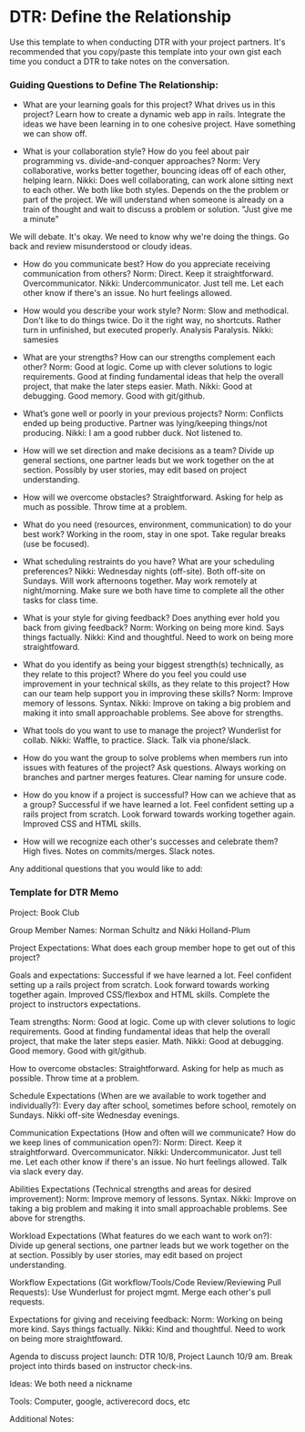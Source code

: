 # DTR: Define the Relationship

Use this template to when conducting DTR with your project partners. It's recommended that you copy/paste this template into your own gist each time you conduct a DTR to take notes on the conversation.

### Guiding Questions to Define The Relationship:

* What are your learning goals for this project? What drives us in this project?
Learn how to create a dynamic web app in rails. Integrate the ideas we have been learning in to one cohesive project. Have something we can show off.

* What is your collaboration style? How do you feel about pair programming vs. divide-and-conquer approaches?
Norm: Very collaborative, works better together, bouncing ideas off of each other, helping learn.
Nikki: Does well collaborating, can work alone sitting next to each other.
We both like both styles. Depends on the the problem or part of the project.
We will understand when someone is already on a train of thought and wait to discuss a problem or solution. "Just give me a minute"

We will debate. It's okay. We need to know why we're doing the things. Go back and review misunderstood or cloudy ideas.

* How do you communicate best? How do you appreciate receiving communication from others?
Norm: Direct. Keep it straightforward. Overcommunicator.
Nikki: Undercommunicator. Just tell me.
Let each other know if there's an issue. No hurt feelings allowed.

* How would you describe your work style?
Norm: Slow and methodical. Don't like to do things twice. Do it the right way, no shortcuts. Rather turn in unfinished, but executed properly. Analysis Paralysis.
Nikki: samesies

* What are your strengths? How can our strengths complement each other?
Norm: Good at logic. Come up with clever solutions to logic requirements. Good at finding fundamental ideas that help the overall project, that make the later steps easier. Math.
Nikki: Good at debugging. Good memory. Good with git/github.

* What’s gone well or poorly in your previous projects?
Norm: Conflicts ended up being productive. Partner was lying/keeping things/not producing.
Nikki: I am a good rubber duck. Not listened to.

* How will we set direction and make decisions as a team?
Divide up general sections, one partner leads but we work together on the at section. Possibly by user stories, may edit based on project understanding.

* How will we overcome obstacles?
Straightforward. Asking for help as much as possible. Throw time at a problem.

* What do you need (resources, environment, communication) to do your best work?
Working in the room, stay in one spot. Take regular breaks (use be focused).

* What scheduling restraints do you have? What are your scheduling preferences?
Nikki: Wednesday nights (off-site).
Both off-site on Sundays. Will work afternoons together. May work remotely at night/morning.
Make sure we both have time to complete all the other tasks for class time.

* What is your style for giving feedback? Does anything ever hold you back from giving feedback?
Norm: Working on being more kind. Says things factually.
Nikki: Kind and thoughtful. Need to work on being more straightfoward.

* What do you identify as being your biggest strength(s) technically, as they relate to this project? Where do you feel you could use improvement in your technical skills, as they relate to this project? How can our team help support you in improving these skills?
Norm: Improve memory of lessons. Syntax.
Nikki: Improve on taking a big problem and making it into small approachable problems.
See above for strengths.

* What tools do you want to use to manage the project?
Wunderlist for collab. Nikki: Waffle, to practice. Slack. Talk via phone/slack.

* How do you want the group to solve problems when members run into issues with features of the project?
Ask questions. Always working on branches and partner merges features. Clear naming for unsure code.

* How do you know if a project is successful? How can we achieve that as a group?
Successful if we have learned a lot. Feel confident setting up a rails project from scratch. Look forward towards working together again. Improved CSS and HTML skills.

* How will we recognize each other's successes and celebrate them?
High fives. Notes on commits/merges. Slack notes.

Any additional questions that you would like to add:


### Template for DTR Memo

Project: Book Club

Group Member Names: Norman Schultz and Nikki Holland-Plum

Project Expectations: What does each group member hope to get out of this project?

Goals and expectations: Successful if we have learned a lot. Feel confident setting up a rails project from scratch. Look forward towards working together again. Improved CSS/flexbox and HTML skills. Complete the project to instructors expectations.

Team strengths: Norm: Good at logic. Come up with clever solutions to logic requirements. Good at finding fundamental ideas that help the overall project, that make the later steps easier. Math.
Nikki: Good at debugging. Good memory. Good with git/github.

How to overcome obstacles: Straightforward. Asking for help as much as possible. Throw time at a problem.

Schedule Expectations (When are we available to work together and individually?): Every day after school, sometimes before school, remotely on Sundays. Nikki off-site Wednesday evenings.

Communication Expectations (How and often will we communicate? How do we keep lines of communication open?): Norm: Direct. Keep it straightforward. Overcommunicator.
Nikki: Undercommunicator. Just tell me.
Let each other know if there's an issue. No hurt feelings allowed.
Talk via slack every day.

Abilities Expectations (Technical strengths and areas for desired improvement): Norm: Improve memory of lessons. Syntax.
Nikki: Improve on taking a big problem and making it into small approachable problems.
See above for strengths.

Workload Expectations (What features do we each want to work on?): Divide up general sections, one partner leads but we work together on the at section. Possibly by user stories, may edit based on project understanding.

Workflow Expectations (Git workflow/Tools/Code Review/Reviewing Pull Requests):  Use Wunderlust for project mgmt. Merge each other's pull requests.

Expectations for giving and receiving feedback: Norm: Working on being more kind. Says things factually.
Nikki: Kind and thoughtful. Need to work on being more straightfoward.

Agenda to discuss project launch: DTR 10/8, Project Launch 10/9 am. Break project into thirds based on instructor check-ins.

Ideas: We both need a nickname

Tools: Computer, google, activerecord docs, etc

Additional Notes:
